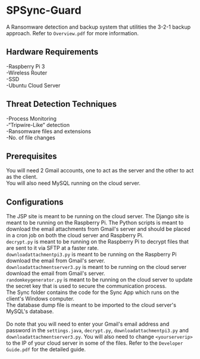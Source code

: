 # SPSync-Guard
A Ransomware detection and backup system that utilities the 3-2-1 backup approach. Refer to `Overview.pdf` for more information.

## Hardware Requirements
-Raspberry Pi 3<br />
-Wireless Router<br />
-SSD<br />
-Ubuntu Cloud Server<br />

## Threat Detection Techniques
-Process Monitoring<br />
-“Tripwire-Like” detection<br />
-Ransomware files and extensions<br />
-No. of file changes<br />

## Prerequisites
You will need 2 Gmail accounts, one to act as the server and the other to act as the client.<br />
You will also need MySQL running on the cloud server.


## Configurations
The JSP site is meant to be running on the cloud server. The Django site is meant to be running on the Raspberry Pi. The Python scripts is meant to download the email attachments from Gmail's server and should be placed in a cron job on both the cloud server and Raspberry Pi.<br />
`decrypt.py` is meant to be running on the Raspberry Pi to decrypt files that are sent to it via SFTP at a faster rate. <br />
`downloadattachmentpi3.py` is meant to be running on the Raspberry Pi download the email from Gmail's server. <br />
`downloadattachmentserver3.py` is meant to be running on the cloud server download the email from Gmail's server. <br />
`randomkeygenerator.py` is meant to be running on the cloud server to update the secret key that is used to secure the communication process.<br />
The Sync folder contains the code for the Sync App which runs on the client's Windows computer. <br />
The database dump file is meant to be imported to the cloud server's MySQL's database.<br /><br />
Do note that you will need to enter your Gmail's email address and password in the `settings.java`, `decrypt.py`, `downloadattachmentpi3.py` and `downloadattachmentserver3.py`. You will also need to change `<yourserverip>` to the IP of your cloud server in some of the files. Refer to the `Developer Guide.pdf` for the detailed guide.


